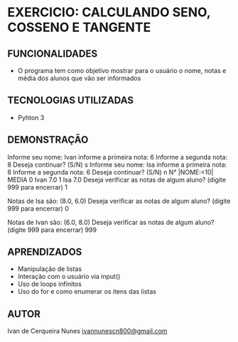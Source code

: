 # EXERCICIO: CALCULANDO SENO, COSSENO E TANGENTE
## FUNCIONALIDADES
- O programa tem como objetivo mostrar para o usuário o nome, notas e média dos alunos que vão ser informados

## TECNOLOGIAS UTILIZADAS
- Pyhton 3


## DEMONSTRAÇÃO
Informe seu nome: Ivan
informe a primeira nota: 6
Informe a segunda nota: 8
Deseja continuar? (S/N) s
Informe seu nome: Isa
informe a primeira nota: 8
Informe a segunda nota: 6
Deseja continuar? (S/N) n
N°  |NOME:<10|   MEDIA
0    Ivan            7.0
1    Isa             7.0
Deseja verificar as notas de algum aluno? (digite 999 para encerrar) 1

Notas de Isa são: (8.0, 6.0)
Deseja verificar as notas de algum aluno? (digite 999 para encerrar) 0

Notas de Ivan  são: (6.0, 8.0)
Deseja verificar as notas de algum aluno? (digite 999 para encerrar) 999

## APRENDIZADOS
- Manipulação de listas
- Interação com o usuário via input()
- Uso de loops infinitos
- Uso do for e como enumerar os itens das listas

## AUTOR
Ivan de Cerqueira Nunes
ivannunescn800@gmail.com
